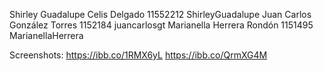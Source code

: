 Shirley Guadalupe Celis Delgado 11552212 ShirleyGuadalupe
Juan Carlos González Torres 1152184 juancarlosgt
Marianella Herrera Rondón 1151495 MarianellaHerrera

Screenshots:
https://ibb.co/1RMX6yL
https://ibb.co/QrmXG4M


